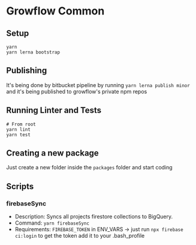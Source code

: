# Growflow Common

## Setup
```
yarn
yarn lerna bootstrap
```

## Publishing
It's being done by bitbucket pipeline by running `yarn lerna publish minor` and it's being published to growflow's private npm repos

## Running Linter and Tests
```
# From root
yarn lint
yarn test
```

## Creating a new package
Just create a new folder inside the `packages` folder and start coding

## Scripts

### firebaseSync
- Description: Syncs all projects firestore collections to BigQuery.
- Command: `yarn firebaseSync`
- Requirements: `FIREBASE_TOKEN` in ENV_VARS -> just run `npx firebase ci:login` to get the token add it to your .bash_profile


